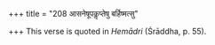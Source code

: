 +++
title = "208 आसनेषूपकॢप्तेषु बर्हिष्मत्सु"

+++
This verse is quoted in *Hemādri* (Śrāddha, p. 55).
